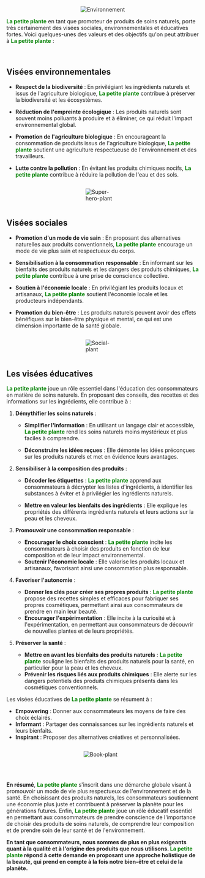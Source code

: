 <div style="width: 40vw; text-align: center; margin: auto">

![Environnement](https://lapetiteplante.fr/img/blog/covers/impacts-globe.png)

</div>

<span style="color:green">**La petite plante**</span> en tant que promoteur de produits de soins naturels, porte très certainement des
visées sociales, environnementales et éducatives fortes. Voici quelques-unes des valeurs et des
objectifs qu&#39;on peut attribuer à <span style="color:green">**La petite plante**</span> :

<br />


##  Visées environnementales 

- **Respect de la biodiversité** : En privilégiant les ingrédients naturels et issus de l&#39;agriculture
biologique, <span style="color:green">**La petite plante**</span> contribue à préserver la biodiversité et les écosystèmes.


- **Réduction de l&#39;empreinte écologique** : Les produits naturels sont souvent moins polluants à
produire et à éliminer, ce qui réduit l&#39;impact environnemental global.


- **Promotion de l&#39;agriculture biologique** : En encourageant la consommation de produits issus
de l&#39;agriculture biologique, <span style="color:green">**La petite plante**</span> soutient une agriculture respectueuse de
l&#39;environnement et des travailleurs.


- **Lutte contre la pollution** : En évitant les produits chimiques nocifs, <span style="color:green">**La petite plante**</span>
contribue à réduire la pollution de l&#39;eau et des sols.


<div style="display: flex; align-items: center">

<div style="width: 90px; min-width: 80px; margin: auto">

![Super-hero-plant](/img/blog/emoticone/super-hero.png)

</div>

</div>

##  Visées sociales

- **Promotion d&#39;un mode de vie sain** : En proposant des alternatives naturelles aux produits
conventionnels, <span style="color:green">**La petite plante**</span> encourage un mode de vie plus sain et respectueux du
corps.


- **Sensibilisation à la consommation responsable** : En informant sur les bienfaits des produits
naturels et les dangers des produits chimiques, <span style="color:green">**La petite plante**</span> contribue à une prise de
conscience collective.


- **Soutien à l&#39;économie locale** : En privilégiant les produits locaux et artisanaux, <span style="color:green">**La petite plante**</span> soutient l&#39;économie locale et les producteurs indépendants.


- **Promotion du bien-être** : Les produits naturels peuvent avoir des effets bénéfiques sur le
bien-être physique et mental, ce qui est une dimension importante de la santé globale.


<div style="display: flex; align-items: center">

<div style="width: 90px; min-width: 80px; margin: auto">

![Social-plant](/img/blog/emoticone/happy-cup.png)

</div>

</div>


##  Les visées éducatives

<span style="color:green">**La petite plante**</span> joue un rôle essentiel dans l&#39;éducation des consommateurs en matière de soins
naturels. En proposant des conseils, des recettes et des informations sur les ingrédients, elle
contribue à :

1. **Démythifier les soins naturels** :

   - **Simplifier l&#39;information** : En utilisant un langage clair et accessible, <span style="color:green">**La petite plante**</span> rend
     les soins naturels moins mystérieux et plus faciles à comprendre.

   - **Déconstruire les idées reçues** : Elle démonte les idées préconçues sur les produits naturels et
met en évidence leurs avantages.


2. **Sensibiliser à la composition des produits** :

   - **Décoder les étiquettes** : <span style="color:green">**La petite plante**</span> apprend aux consommateurs à décrypter les listes
   d&#39;ingrédients, à identifier les substances à éviter et à privilégier les ingrédients naturels.

   - **Mettre en valeur les bienfaits des ingrédients** : Elle explique les propriétés des différents
  ingrédients naturels et leurs actions sur la peau et les cheveux.


3. **Promouvoir une consommation responsable** :

   - **Encourager le choix conscient** : <span style="color:green">**La petite plante**</span> incite les consommateurs à choisir des
   produits en fonction de leur composition et de leur impact environnemental.
   - **Soutenir l&#39;économie locale** : Elle valorise les produits locaux et artisanaux, favorisant ainsi
   une consommation plus responsable.


4. **Favoriser l&#39;autonomie** :
   - **Donner les clés pour créer ses propres produits** : <span style="color:green">**La petite plante**</span> propose des recettes
   simples et efficaces pour fabriquer ses propres cosmétiques, permettant ainsi aux
   consommateurs de prendre en main leur beauté.
   - **Encourager l&#39;expérimentation** : Elle incite à la curiosité et à l&#39;expérimentation, en
   permettant aux consommateurs de découvrir de nouvelles plantes et de leurs propriétés.


5. **Préserver la santé** :
   - **Mettre en avant les bienfaits des produits naturels** : <span style="color:green">**La petite plante**</span> souligne les bienfaits
   des produits naturels pour la santé, en particulier pour la peau et les cheveux.
   - **Prévenir les risques liés aux produits chimiques** : Elle alerte sur les dangers potentiels des
   produits chimiques présents dans les cosmétiques conventionnels.
   

Les visées éducatives de <span style="color:green">**La petite plante**</span> se résument à :
- **Empowering** : Donner aux consommateurs les moyens de faire des choix éclairés.
- **Informant** : Partager des connaissances sur les ingrédients naturels et leurs bienfaits.
- **Inspirant** : Proposer des alternatives créatives et personnalisées.

<div style="display: flex; align-items: center">

<div style="width: 100px; min-width: 80px; margin: auto">

![Book-plant](/img/blog/emoticone/book-nerd.png)

</div>

</div>

<br />
<br />

**En résumé**, <span style="color:green">**La petite plante**</span> s&#39;inscrit dans une démarche globale visant à promouvoir un mode de
vie plus respectueux de l&#39;environnement et de la santé. En choisissant des produits naturels, les
consommateurs soutiennent une économie plus juste et contribuent à préserver la planète pour les
générations futures. Enfin, <span style="color:green">**La petite plante**</span> joue un rôle éducatif essentiel en permettant aux
consommateurs de prendre conscience de l&#39;importance de choisir des produits de soins naturels, de
comprendre leur composition et de prendre soin de leur santé et de l&#39;environnement.


**En tant que consommateurs, nous sommes de plus en plus exigeants quant à la qualité et à 
l&#39;origine des produits que nous utilisons. <span style="color:green">**La petite plante**</span> répond à cette demande en proposant
une approche holistique de la beauté, qui prend en compte à la fois notre bien-être et celui de la
planète.**